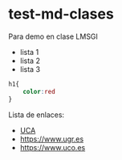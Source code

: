 # test-md-clases
Para demo en clase LMSGI

- lista 1
- lista 2
- lista 3

```css
h1{
    color:red
}
```

Lista de enlaces:
- [UCA](https://www.uca.es)
- <https://www.ugr.es>
- https://www.uco.es